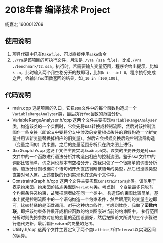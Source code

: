 # 2018年春 编译技术 Project 
杨嘉宏 1600012769

## 使用说明
1. 项目代码中已有`Makefile`，可以直接使用`make`命令
2. `./vra`是该项目的可执行文件，用法是`./vra {ssa file}`，比如`./vra ./benchmark/t2.ssa`。执行时，若需要输入变量范围，程序会给出提示，比如`k in`，此时输入两个用空格分开的数即可，比如`k in -inf 0`。程序执行完成之后，会输出`foo`函数返回的结果，如`_10 in [100,100]`。

## 代码说明
- main.cpp
这是项目的入口，它把ssa文件中的每个函数构造成一个`VariableRangeAnalyser`类，最后执行`foo`函数的范围分析。
- VariableRangeAnalyser.h/cpp
这两个文件主要实现`VariableRangeAnalyser`类。构造该类的一个实例时，它会先将ssa转换成控制流图，然后对该控制流图作一些变换（即论文中要将分支中涉及的变量根据条件的真假构造一个新变量并用该新变量替换掉相应的旧变量）。然后它会根据变换后的控制流图构造（变量之间的）约束图。之后的变量范围分析只在约束图上进行。
- SsaGraph.h/cpp
这两个文件主要实现`SsaGraph`类。该类的主要任务是对ssa文件中的一个函数进行语法分析并构造出相应的控制流图。鉴于ssa文件中的词都比较简单，词之间也基本有空格分开，故我只做了一个很简单的词法分析器。语法分析则根据每个语句的开头直接判断该语句的类型，然后根据该类型直接对号入座。上述变换的代码实现也在这两个文件中。
- ConstraintGraph.h/cpp
这两个文件主要实现`ConstraintGraph`类。该类用于表示约束图，约束图的结点类型是`Variable`类。考虑到一个变量最多只能有一个约束条件来约束，故我把两者放在同一个类中。
构造该约束图比较简单，基本上就是控制流图中的一个语句构造一个约束条件，然后跟用到的变量连边即可。比较特殊的是函数调用。对于这种约束条件，考虑到性能，我做了**函数内联**，即把该约束条件展开成相应函数的约束图嵌进当前的约束图中。
执行范围分析时则先把参数对应的变量的范围设置好，然后按照论文所说的三个步骤进行迭代更新，最后输出return的变量的范围。
- Utility.h/cpp
这两个文件主要定义了两个类`Lattice_Z`和`Interval`以实现区间的运算。